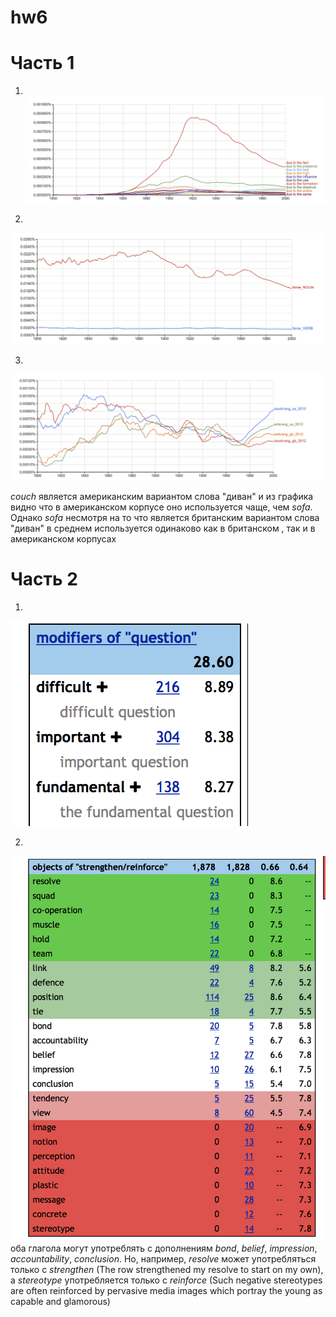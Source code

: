 # hw6
# Часть 1
1)  
![](https://raw.githubusercontent.com/MnogoCars/hw6/master/Снимок%20экрана%202018-04-04%20в%2017.28.05.png)

2) 
![](https://raw.githubusercontent.com/MnogoCars/hw6/master/Снимок%20экрана%202018-04-04%20в%2017.42.54.png)

3) 
![](https://raw.githubusercontent.com/MnogoCars/hw6/master/Снимок%20экрана%202018-04-04%20в%2018.12.13.png)

*couch* является американским вариантом слова "диван" и из графика видно что в американском корпусе оно используется чаще, чем *sofa*. Однако *sofa* несмотря на то что является британским вариантом слова "диван" в среднем используется одинаково как в британском , так и в американском корпусах 

# Часть 2 
1) 
![](https://raw.githubusercontent.com/MnogoCars/hw6/master/Снимок%20экрана%202018-04-04%20в%2018.39.11.png)

2)
![](https://raw.githubusercontent.com/MnogoCars/hw6/master/Снимок%20экрана%202018-04-04%20в%2018.51.07.png)
оба глагола могут употреблять с дополнениям *bond*, *belief*, *impression*, *accountability*, *conclusion*. Но, например, *resolve* может употребляться только с *strengthen* (The row	strengthened	my resolve to start on my own), а *stereotype* употребляется только с *reinforce* (Such negative stereotypes are often reinforced by pervasive media images which portray the young as capable and glamorous)
